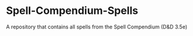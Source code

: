 # Spell-Compendium-Spells
A repository that contains all spells from the Spell Compendium (D&amp;D 3.5e)
